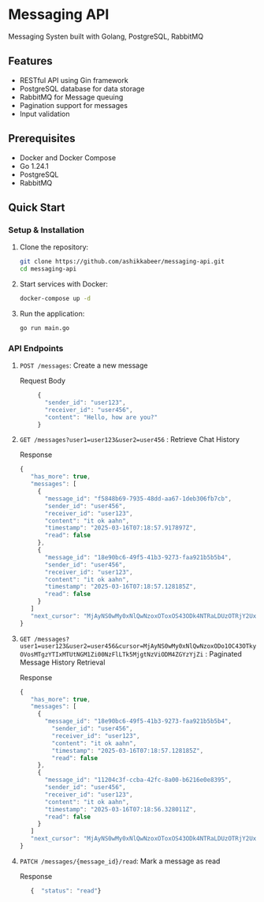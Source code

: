 # Messaging API

Messaging Systen built with Golang, PostgreSQL, RabbitMQ

## Features
- RESTful API using Gin framework
- PostgreSQL database for data storage
- RabbitMQ for Message queuing 
- Pagination support for messages
- Input validation

## Prerequisites
- Docker and Docker Compose
- Go 1.24.1
- PostgreSQL
- RabbitMQ

## Quick Start

### Setup & Installation
1. Clone the repository:
   ```bash
   git clone https://github.com/ashikkabeer/messaging-api.git
   cd messaging-api
   ```

2. Start services with Docker:
   ```bash
   docker-compose up -d
   ```

3. Run the application:
   ```bash
   go run main.go
   ```
### API Endpoints
1. `POST /messages`: Create a new message

   Request Body
   ```jsx
        {
          "sender_id": "user123",
          "receiver_id": "user456",
          "content": "Hello, how are you?"
        }
   ```
2. `GET /messages?user1=user123&user2=user456` : Retrieve Chat History

   Response 
   ```jsx
   {
      "has_more": true,
      "messages": [
        {
          "message_id": "f5848b69-7935-48dd-aa67-1deb306fb7cb",
          "sender_id": "user456",
          "receiver_id": "user123",
          "content": "it ok aahn",
          "timestamp": "2025-03-16T07:18:57.917897Z",
          "read": false
        },
        {
          "message_id": "18e90bc6-49f5-41b3-9273-faa921b5b5b4",
          "sender_id": "user456",
          "receiver_id": "user123",
          "content": "it ok aahn",
          "timestamp": "2025-03-16T07:18:57.128185Z",
          "read": false
        }
      ]
      "next_cursor": "MjAyNS0wMy0xNlQwNzoxOToxOS43ODk4NTRaLDUzOTRjY2UxLWM3MWItNDZmMC05NjhjLWJlYThlYjQ3OTVhZQ=="
   }
   ```

3. `GET /messages?user1=user123&user2=user456&cursor=MjAyNS0wMy0xNlQwNzoxODo1OC43OTkyOVosMTgzYTIxMTUtNGM1Zi00NzFlLTk5MjgtNzViODM4ZGYzYjZi` : Paginated Message History Retrieval

   Response 
   ```jsx
   {
      "has_more": true,
      "messages": [
        {
          "message_id": "18e90bc6-49f5-41b3-9273-faa921b5b5b4",
            "sender_id": "user456",
            "receiver_id": "user123",
            "content": "it ok aahn",
            "timestamp": "2025-03-16T07:18:57.128185Z",
            "read": false
        },
        {
          "message_id": "11204c3f-ccba-42fc-8a00-b6216e0e8395",
          "sender_id": "user456",
          "receiver_id": "user123",
          "content": "it ok aahn",
          "timestamp": "2025-03-16T07:18:56.328011Z",
          "read": false
        }
      ]
      "next_cursor": "MjAyNS0wMy0xNlQwNzoxOToxOS43ODk4NTRaLDUzOTRjY2UxLWM3MWItNDZmMC05NjhjLWJlYThlYjQ3OTVhZQ=="
   }
   ```


4. `PATCH /messages/{message_id}/read`: Mark a message as read

   Response
   ```jsx
      {  "status": "read"}
   ```

